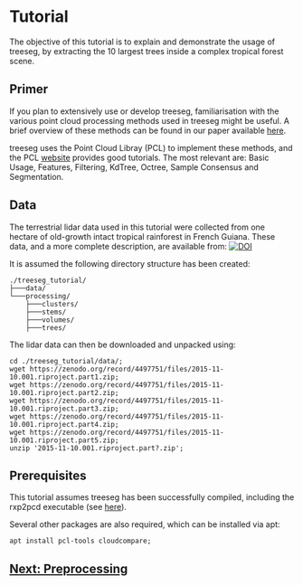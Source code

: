 # Tutorial

The objective of this tutorial is to explain and demonstrate the usage of treeseg, by extracting the 10 largest trees inside a complex tropical forest scene.

## Primer

If you plan to extensively use or develop treeseg, familiarisation with the various point cloud processing methods used in treeseg might be useful. A brief overview of these methods can be found in our paper available [here](https://doi.org/10.1111/2041-210X.13121).

treeseg uses the Point Cloud Libray (PCL) to implement these methods, and the PCL [website](https://pointclouds.org/) provides good tutorials. The most relevant are: Basic Usage, Features, Filtering, KdTree, Octree, Sample Consensus and Segmentation.

## Data

The terrestrial lidar data used in this tutorial were collected from one hectare of old-growth intact tropical rainforest in French Guiana. These data, and a more complete description, are available from: [![DOI](https://zenodo.org/badge/DOI/10.5281/zenodo.4497751.svg)](https://doi.org/10.5281/zenodo.4497751)

It is assumed the following directory structure has been created:

```
./treeseg_tutorial/
├───data/
└───processing/
    ├───clusters/
    ├───stems/
    ├───volumes/
    ├───trees/
```

The lidar data can then be downloaded and unpacked using:

```
cd ./treeseg_tutorial/data/;
wget https://zenodo.org/record/4497751/files/2015-11-10.001.riproject.part1.zip;
wget https://zenodo.org/record/4497751/files/2015-11-10.001.riproject.part2.zip;
wget https://zenodo.org/record/4497751/files/2015-11-10.001.riproject.part3.zip;
wget https://zenodo.org/record/4497751/files/2015-11-10.001.riproject.part4.zip;
wget https://zenodo.org/record/4497751/files/2015-11-10.001.riproject.part5.zip;
unzip '2015-11-10.001.riproject.part?.zip';
```

## Prerequisites

This tutorial assumes treeseg has been successfully compiled, including the rxp2pcd executable (see [here](../README.md#installation)).

Several other packages are also required, which can be installed via apt:

```
apt install pcl-tools cloudcompare; 
```

## [Next: Preprocessing](tutorial_preprocessing.md)
